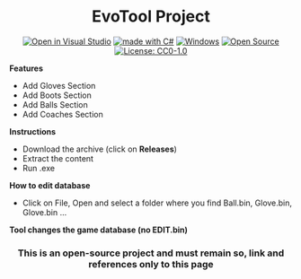 <div align="center">
   
   # EvoTool Project
</div>

<div align="center">
    
[![Open in Visual Studio](https://img.shields.io/badge/Open%20in-Visual%20Studio-1f425f.svg)](https://visualstudio.microsoft.com/it/downloads/)
[![made with C#](https://img.shields.io/badge/Made%20with-C%23-1f425f.svg)](https://visualstudio.microsoft.com/it/downloads/)
[![Windows](https://img.shields.io/badge/os-windows-green.svg)](https://www.microsoft.com/it-it/windows)
[![Open Source](https://img.shields.io/badge/Open%20Source-online-green.svg)](https://github.com/dariodenardi/eFootball2022Project)
[![License: CC0-1.0](https://img.shields.io/badge/License-CC0%201.0-blue.svg)](http://creativecommons.org/publicdomain/zero/1.0/)
</div>

**Features**
- Add Gloves Section
- Add Boots Section
- Add Balls Section
- Add Coaches Section

**Instructions**
- Download the archive (click on **Releases**)
- Extract the content
- Run .exe

**How to edit database**
- Click on File, Open and select a folder where you find Ball.bin, Glove.bin, Glove.bin ...

**Tool changes the game database (no EDIT.bin)**

<div align="center">
   
   ### This is an open-source project and must remain so, link and references only to this page
</div>
